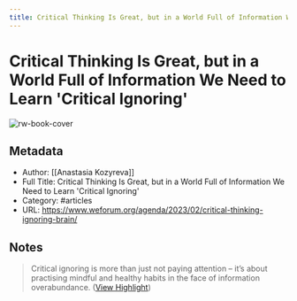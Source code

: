 ```yaml
---
title: Critical Thinking Is Great, but in a World Full of Information We Need to Learn 'Critical Ignoring'
---
```

# Critical Thinking Is Great, but in a World Full of Information We Need to Learn 'Critical Ignoring'

![rw-book-cover](https://assets.weforum.org/article/image/responsive_large_mVt7eCHmNEKawQIGoM423KYGqqFhhpyW0RXm1BeL9cU.jpeg)

## Metadata
- Author: [[Anastasia Kozyreva]]
- Full Title: Critical Thinking Is Great, but in a World Full of Information We Need to Learn 'Critical Ignoring'
- Category: #articles
- URL: https://www.weforum.org/agenda/2023/02/critical-thinking-ignoring-brain/

## Notes
> Critical ignoring is more than just not paying attention – it’s about practising mindful and healthy habits in the face of information overabundance. ([View Highlight](https://read.readwise.io/read/01gvhjx00wbc8s0b81jfhsaxyd))

